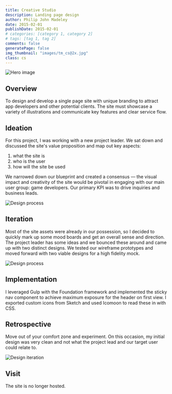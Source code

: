 ```yaml
---
title: Creative Studio
description: Landing page design
author: Philip John Madeley
date: 2015-02-01
publishDate: 2015-02-01
# categories: [category 1, category 2]
# tags: [tag 1, tag 2]
comments: false
generatePage: false
img_thumbnail: "images/tm_cs@2x.jpg"
class: cs
---
```


![Hero image](/images/cs_top_sm@2x.jpg)


## Overview
To design and develop a single page site with unique branding to attract app developers and other potential clients. The site must showcase a variety of illustrations and communicate key features and clear service flow.

## Ideation
For this project, I was working with a new project leader. We sat down and discussed the site's value proposition and map out key aspects:

1. what the site is
2. who is the user
3. how will the site be used

We narrowed down our blueprint and created a consensus — the visual impact and creativity of the site would be pivotal in engaging with our main user group: game developers.  Our primary KPI was to drive inquiries and business leads.

![Design process](/images/cs_ideation_wb.jpg)

## Iteration
Most of the site assets were already in our possession, so I decided to quickly mark up some mood boards and get an overall sense and direction. The project leader has some ideas and we bounced these around and came up with two distinct designs. We tested our wireframe prototypes and moved forward with two viable designs for a high fidelity mock.

![Design process](/images/cs_ui@2x.jpg)

## Implementation
I leveraged Gulp with the Foundation framework and implemented the sticky nav component to achieve maximum exposure for the header on first view. I exported custom icons from Sketch and used Icomoon to read these in with CSS.

## Retrospective
Move out of your comfort zone and experiment. On this occasion, my initial design was very clean and not what the project lead and our target user could relate to.

![Design iteration](/images/cs_iteration.jpg)

## Visit
The site is no longer hosted.

